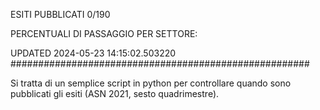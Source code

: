 ESITI PUBBLICATI 0/190 

PERCENTUALI DI PASSAGGIO PER SETTORE:

UPDATED 2024-05-23 14:15:02.503220
###################################################### 

Si tratta di un semplice script in python per controllare quando sono pubblicati gli esiti (ASN 2021, sesto quadrimestre).

